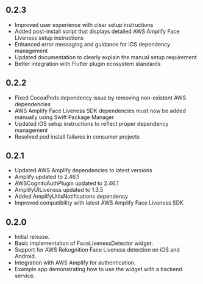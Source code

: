 ## 0.2.3

* Improved user experience with clear setup instructions
* Added post-install script that displays detailed AWS Amplify Face Liveness setup instructions
* Enhanced error messaging and guidance for iOS dependency management
* Updated documentation to clearly explain the manual setup requirement
* Better integration with Flutter plugin ecosystem standards

## 0.2.2

* Fixed CocoaPods dependency issue by removing non-existent AWS dependencies
* AWS Amplify Face Liveness SDK dependencies must now be added manually using Swift Package Manager
* Updated iOS setup instructions to reflect proper dependency management
* Resolved pod install failures in consumer projects

## 0.2.1

* Updated AWS Amplify dependencies to latest versions
* Amplify updated to 2.46.1
* AWSCognitoAuthPlugin updated to 2.46.1  
* AmplifyUILiveness updated to 1.3.5
* Added AmplifyUtilsNotifications dependency
* Improved compatibility with latest AWS Amplify Face Liveness SDK

## 0.2.0

* Initial release.
* Basic implementation of FaceLivenessDetector widget.
* Support for AWS Rekognition Face Liveness detection on iOS and Android.
* Integration with AWS Amplify for authentication.
* Example app demonstrating how to use the widget with a backend service.
